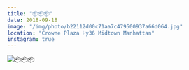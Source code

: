 ```yaml
---
title: "📦📦📦"
date: 2018-09-18
image: "/img/photo/b22112d00c71aa7c479500937a66d064.jpg"
location: "Crowne Plaza Hy36 Midtown Manhattan"
instagram: true
---
```


![📦📦📦](/img/photo/b22112d00c71aa7c479500937a66d064.jpg)
